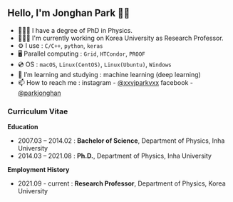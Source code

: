 ## Hello, I'm Jonghan Park 👋🏻

- 👨🏻‍🎓 I have a degree of PhD in Physics.
- 👨🏻‍💻 I'm currently working on Korea University as Research Professor.
- ⚙️ I use : `C/C++`, `python`, `keras`
- 🖥 Parallel computing : `Grid`, `HTCondor`, `PROOF`
- 💿 OS : `macOS`, `Linux(CentOS)`, `Linux(Ubuntu)`, `Windows`
- 📖 I’m learning and studying : machine learning (deep learning)
- 📫 How to reach me : instagram - [@xxvjparkvxx](https://www.instagram.com/jpxrkxx/) facebook - [@parkjonghan](https://www.facebook.com/parkjonghan/)

### Curriculum Vitae
**Education**
- 2007.03 – 2014.02 : **Bachelor of Science**, Department of Physics, Inha University
- 2014.03 – 2021.08 : **Ph.D.**, Department of Physics, Inha University

**Employment History**
- 2021.09 - current : **Research Professor**, Department of Physics, Korea University

<!---
jpxrk/jpxrk is a ✨ special ✨ repository because its `README.md` (this file) appears on your GitHub profile.
You can click the Preview link to take a look at your changes.
--->
